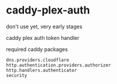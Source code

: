 # caddy-plex-auth

don't use yet, very early stages

caddy plex auth token handler

required caddy packages 
```
dns.providers.cloudflare
http.authentication.providers.authorizer
http.handlers.authenticator
security
```